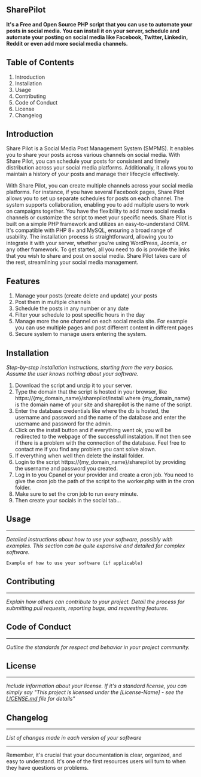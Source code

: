 SharePilot
---
**It's a Free and Open Source PHP script that you can use to automate your posts in social media. 
You can install it on your server, schedule and automate your posting on social media like
Facebook, Twitter, Linkedin, Reddit or even add more social media channels.**


Table of Contents
---

1. Introduction
2. Installation
3. Usage
4. Contributing
5. Code of Conduct
6. License
7. Changelog

Introduction
---
Share Pilot is a Social Media Post Management System (SMPMS). It enables you to share your posts across various channels on social media. With Share Pilot, you can schedule your posts for consistent and timely distribution across your social media platforms. Additionally, it allows you to maintain a history of your posts and manage their lifecycle effectively.

With Share Pilot, you can create multiple channels across your social media platforms. For instance, if you have several Facebook pages, Share Pilot allows you to set up separate schedules for posts on each channel. The system supports collaboration, enabling you to add multiple users to work on campaigns together.
You have the flexibility to add more social media channels or customize the script to meet your specific needs. Share Pilot is built on a simple PHP framework and utilizes an easy-to-understand ORM. It's compatible with PHP 8+ and MySQL, ensuring a broad range of usability. The installation process is straightforward, allowing you to integrate it with your server, whether you're using WordPress, Joomla, or any other framework.
To get started, all you need to do is provide the links that you wish to share and post on social media. Share Pilot takes care of the rest, streamlining your social media management. 

Features
--
1. Manage your posts (create delete and update) your posts
2. Post them in multiple channels
3. Schedule the posts in any number or any date
4. Filter your schedule to post specific hours in the day
5. Manage more the one channel on each social media site. For example you can use multiple pages and post different content in different pages
6. Secure system to manage users entering the system.

Installation
---

*Step-by-step installation instructions, starting from the very basics. Assume the user knows nothing about your software.*

1. Download the script and unzip it to your server.
2. Type the domain that the script is hosted in your browser, like https://{my_domain_name}/sharepilot/install where {my_domain_name} is the domain name of your site and sharepilot is the name of the script. 
3. Enter the database credentials like where the db is hosted, the username and password and the name of the database and enter the username and password for the admin.
4. Click on the install button and if everything went ok, you will be redirected to the webpage of the successfull instalation. If not then see if there is a problem with the connection of the database. Feel free to contact me if you find any problem you cant solve alown.
5. If everything when well then delete the install folder.
6. Login to the script https://{my_domain_name}/sharepilot by providing the username and password you created.
7. Log in to you Cpanel or your provider and create a cron job. You need to give the cron job the path of the script to the worker.php with in the cron folder.
8. Make sure to set the cron job to run every minute. 
9. Then create your socials in the social tab...
## Usage
---

*Detailed instructions about how to use your software, possibly with examples. This section can be quite expansive and detailed for complex software.*

```
Example of how to use your software (if applicable)
```

## Contributing
---

*Explain how others can contribute to your project. Detail the process for submitting pull requests, reporting bugs, and requesting features.*

## Code of Conduct
---

*Outline the standards for respect and behavior in your project community.*

## License
---

*Include information about your license. If it's a standard license, you can simply say "This project is licensed under the [License-Name] - see the [LICENSE.md](LINK) file for details"*

## Changelog
---

*List of changes made in each version of your software*

---
Remember, it's crucial that your documentation is clear, organized, and easy to understand. It's one of the first resources users will turn to when they have questions or problems.

